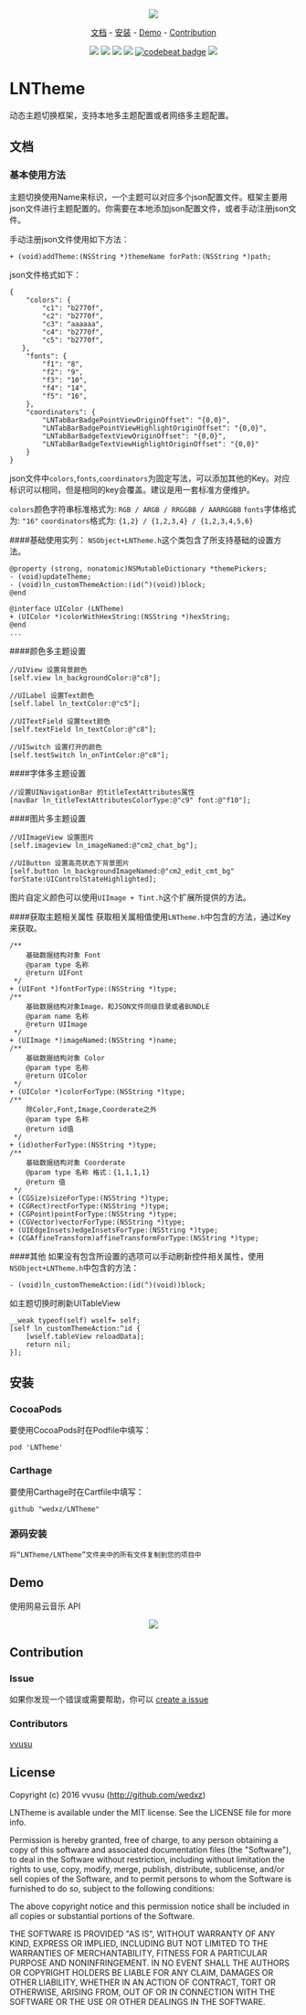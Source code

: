 <p align="center">
  <img src="./images/banner.png">
</p>

<p align="center">
<a href="#文档">文档</a> -
<a href="#安装">安装</a> -
<a href="#demo">Demo</a> -
<a href="#contribution">Contribution</a>
</p>
    
<p align="center">
<a href="http://cocoadocs.org/docsets/LNTheme"><img src="https://img.shields.io/badge/CocoaPods-compatible-4BC51D.svg?style=flat"></a>
<a href="https://github.com/Carthage/Carthage"><img src="https://img.shields.io/badge/Carthage-compatible-4BC51D.svg?style=flat"></a>
<a href="https://developer.apple.com/ios"><img src="https://img.shields.io/badge/platform-iOS%207%2B-blue.svg?style=flat"></a>
<a href="https://github.com/wedxz/LNTheme/tree/1.0.0"><img src="https://img.shields.io/badge/release-1.0.0-blue.svg"></a>
<a href="https://codebeat.co/projects/github-com-wedxz-lntheme-master"><img alt="codebeat badge" src="https://codebeat.co/badges/900eef02-9b88-46eb-8ce9-440c1dc31435"/></a>
<a href="https://github.com/wedxz/LNTheme/blob/master/LICENSE"><img src="http://img.shields.io/badge/license-MIT-lightgrey.svg?style=flat"></a>
</p>

# LNTheme
动态主题切换框架，支持本地多主题配置或者网络多主题配置。

## 文档

### 基本使用方法
主题切换使用Name来标识，一个主题可以对应多个json配置文件。框架主要用json文件进行主题配置的。你需要在本地添加json配置文件，或者手动注册json文件。

手动注册json文件使用如下方法：

```
+ (void)addTheme:(NSString *)themeName forPath:(NSString *)path;
```
json文件格式如下：

```
{
    "colors": {
        "c1": "b2770f",
        "c2": "b2770f",
        "c3": "aaaaaa",
        "c4": "b2770f",
        "c5": "b2770f",
   },
    "fonts": {
        "f1": "8",
        "f2": "9",
        "f3": "10",
        "f4": "14",
        "f5": "16",
    },
    "coordinators": {
        "LNTabBarBadgePointViewOriginOffset": "{0,0}",
        "LNTabBarBadgePointViewHighlightOriginOffset": "{0,0}",
        "LNTabBarBadgeTextViewOriginOffset": "{0,0}",
        "LNTabBarBadgeTextViewHighlightOriginOffset": "{0,0}"
    }
}
```
json文件中`colors`,`fonts`,`coordinators`为固定写法，可以添加其他的Key。对应标识可以相同，但是相同的key会覆盖。建议是用一套标准方便维护。

`colors`颜色字符串标准格式为: `RGB / ARGB / RRGGBB / AARRGGBB`
`fonts`字体格式为: `"16"`
`coordinators`格式为: `{1,2} / {1,2,3,4} / {1,2,3,4,5,6}`

####基础使用实列：
`NSObject+LNTheme.h`这个类包含了所支持基础的设置方法。

```
@property (strong, nonatomic)NSMutableDictionary *themePickers;
- (void)updateTheme;
- (void)ln_customThemeAction:(id(^)(void))block;
@end

@interface UIColor (LNTheme)
+ (UIColor *)colorWithHexString:(NSString *)hexString;
@end
...
```
####颜色多主题设置
```
//UIView 设置背景颜色
[self.view ln_backgroundColor:@"c8"];

//UILabel 设置Text颜色
[self.label ln_textColor:@"c5"];

//UITextField 设置text颜色
[self.textField ln_textColor:@"c8"];

//UISwitch 设置打开的颜色
[self.testSwitch ln_onTintColor:@"c8"];
```
####字体多主题设置
```
//设置UINavigationBar 的titleTextAttributes属性
[navBar ln_titleTextAttributesColorType:@"c9" font:@"f10"];
```
####图片多主题设置
```
//UIImageView 设置图片
[self.imageview ln_imageNamed:@"cm2_chat_bg"];

//UIButton 设置高亮状态下背景图片
[self.button ln_backgroundImageNamed:@"cm2_edit_cmt_bg" forState:UIControlStateHighlighted];
```

图片自定义颜色可以使用`UIImage + Tint.h`这个扩展所提供的方法。

####获取主题相关属性
获取相关属相值使用`LNTheme.h`中包含的方法，通过Key来获取。

```
/**
    基础数据结构对象 Font
    @param type 名称
    @return UIFont
 */
+ (UIFont *)fontForType:(NSString *)type;
/**
    基础数据结构对象Image，和JSON文件同级目录或者BUNDLE
    @param name 名称
    @return UIImage
 */
+ (UIImage *)imageNamed:(NSString *)name;
/**
    基础数据结构对象 Color
    @param type 名称
    @return UIColor
 */
+ (UIColor *)colorForType:(NSString *)type;
/**
    除Color,Font,Image,Coorderate之外
    @param type 名称
    @return id值
 */
+ (id)otherForType:(NSString *)type;
/**
    基础数据结构对象 Coorderate
    @param type 名称 格式：{1,1,1,1}
    @return 值
 */
+ (CGSize)sizeForType:(NSString *)type;
+ (CGRect)rectForType:(NSString *)type;
+ (CGPoint)pointForType:(NSString *)type;
+ (CGVector)vectorForType:(NSString *)type;
+ (UIEdgeInsets)edgeInsetsForType:(NSString *)type;
+ (CGAffineTransform)affineTransformForType:(NSString *)type;
```

####其他
如果没有包含所设置的选项可以手动刷新控件相关属性，使用`NSObject+LNTheme.h`中包含的方法：

```
- (void)ln_customThemeAction:(id(^)(void))block;
```
如主题切换时刷新UITableView

```
__weak typeof(self) wself= self;
[self ln_customThemeAction:^id {
    [wself.tableView reloadData];
    return nil;
}];
```

## 安装
### CocoaPods
要使用CocoaPods时在Podfile中填写：

```
pod 'LNTheme'
```
### Carthage
要使用Carthage时在Cartfile中填写：

```
github "wedxz/LNTheme"
```
### 源码安装
```
将“LNTheme/LNTheme”文件夹中的所有文件复制到您的项目中
```
## Demo
使用网易云音乐 API

<p align="center">
    <img src="./images/demo.png">
</p>

## Contribution

### Issue
如果你发现一个错误或需要帮助，你可以 [create a issue](https://github.com/wedxz/LNTheme/issues/new)

### Contributors
[vvusu](https://github.com/wedxz)

## License

Copyright (c) 2016 vvusu (http://github.com/wedxz)

LNTheme is available under the MIT license. See the LICENSE file for more info.

Permission is hereby granted, free of charge, to any person obtaining a copy
of this software and associated documentation files (the "Software"), to deal
in the Software without restriction, including without limitation the rights
to use, copy, modify, merge, publish, distribute, sublicense, and/or sell
copies of the Software, and to permit persons to whom the Software is
furnished to do so, subject to the following conditions:

The above copyright notice and this permission notice shall be included in all
copies or substantial portions of the Software.

THE SOFTWARE IS PROVIDED "AS IS", WITHOUT WARRANTY OF ANY KIND, EXPRESS OR
IMPLIED, INCLUDING BUT NOT LIMITED TO THE WARRANTIES OF MERCHANTABILITY,
FITNESS FOR A PARTICULAR PURPOSE AND NONINFRINGEMENT. IN NO EVENT SHALL THE
AUTHORS OR COPYRIGHT HOLDERS BE LIABLE FOR ANY CLAIM, DAMAGES OR OTHER
LIABILITY, WHETHER IN AN ACTION OF CONTRACT, TORT OR OTHERWISE, ARISING FROM,
OUT OF OR IN CONNECTION WITH THE SOFTWARE OR THE USE OR OTHER DEALINGS IN THE
SOFTWARE.

